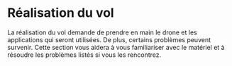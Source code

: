 # Réalisation du vol

La réalisation du vol demande de prendre en main le drone et les applications qui seront utilisées. De plus, certains problèmes peuvent survenir. Cette section vous aidera à vous familiariser avec le matériel et à résoudre les problèmes listés si vous les rencontrez.